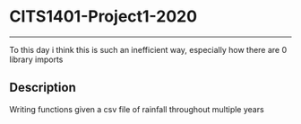 # CITS1401-Project1-2020
---
To this day i think this is such an inefficient way, especially how there are 0 library imports

## Description
Writing functions given a csv file of rainfall throughout multiple years
